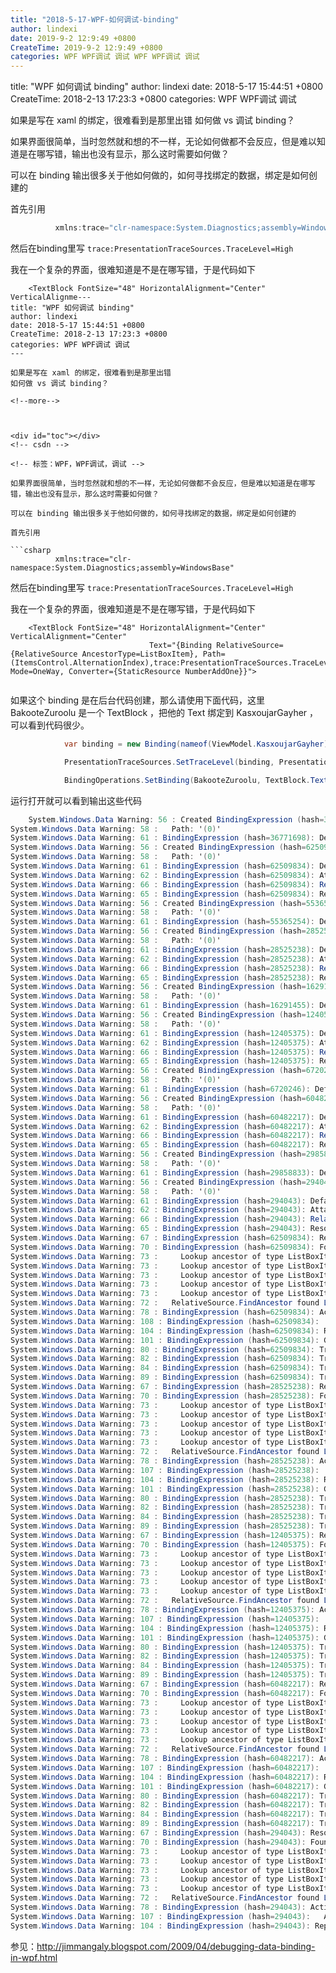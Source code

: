 ```yaml
---
title: "2018-5-17-WPF-如何调试-binding"
author: lindexi
date: 2019-9-2 12:9:49 +0800
CreateTime: 2019-9-2 12:9:49 +0800
categories: WPF WPF调试 调试 WPF WPF调试 调试
---
```


title: "WPF 如何调试 binding"
author: lindexi
date: 2018-5-17 15:44:51 +0800
CreateTime: 2018-2-13 17:23:3 +0800
categories: WPF WPF调试 调试

<!--more-->



如果是写在 xaml 的绑定，很难看到是那里出错
如何做 vs 调试 binding？

<!--more-->



<div id="toc"></div>
<!-- csdn -->

<!-- 标签：WPF，WPF调试，调试 -->

如果界面很简单，当时忽然就和想的不一样，无论如何做都不会反应，但是难以知道是在哪写错，输出也没有显示，那么这时需要如何做？

可以在 binding 输出很多关于他如何做的，如何寻找绑定的数据，绑定是如何创建的

首先引用

```csharp
          xmlns:trace="clr-namespace:System.Diagnostics;assembly=WindowsBase"

```

然后在binding里写 `trace:PresentationTraceSources.TraceLevel=High`

我在一个复杂的界面，很难知道是不是在哪写错，于是代码如下


```
    <TextBlock FontSize="48" HorizontalAlignment="Center" VerticalAlignme---
title: "WPF 如何调试 binding"
author: lindexi
date: 2018-5-17 15:44:51 +0800
CreateTime: 2018-2-13 17:23:3 +0800
categories: WPF WPF调试 调试
---

如果是写在 xaml 的绑定，很难看到是那里出错
如何做 vs 调试 binding？

<!--more-->



<div id="toc"></div>
<!-- csdn -->

<!-- 标签：WPF，WPF调试，调试 -->

如果界面很简单，当时忽然就和想的不一样，无论如何做都不会反应，但是难以知道是在哪写错，输出也没有显示，那么这时需要如何做？

可以在 binding 输出很多关于他如何做的，如何寻找绑定的数据，绑定是如何创建的

首先引用

```csharp
          xmlns:trace="clr-namespace:System.Diagnostics;assembly=WindowsBase"

```

然后在binding里写 `trace:PresentationTraceSources.TraceLevel=High`

我在一个复杂的界面，很难知道是不是在哪写错，于是代码如下


```
    <TextBlock FontSize="48" HorizontalAlignment="Center" VerticalAlignment="Center"
                               Text="{Binding RelativeSource={RelativeSource AncestorType=ListBoxItem}, Path=(ItemsControl.AlternationIndex),trace:PresentationTraceSources.TraceLevel=High, Mode=OneWay, Converter={StaticResource NumberAddOne}}">
                   
```

如果这个 binding 是在后台代码创建，那么请使用下面代码，这里 BakooteZuroolu 是一个 TextBlock ，把他的 Text 绑定到  KasxoujarGayher ，可以看到代码很少。

```csharp
            var binding = new Binding(nameof(ViewModel.KasxoujarGayher));

            PresentationTraceSources.SetTraceLevel(binding, PresentationTraceLevel.High);

            BindingOperations.SetBinding(BakooteZuroolu, TextBlock.TextProperty, binding);
```

运行打开就可以看到输出这些代码


```csharp
    System.Windows.Data Warning: 56 : Created BindingExpression (hash=36771698) for Binding (hash=7954964)
System.Windows.Data Warning: 58 :   Path: '(0)'
System.Windows.Data Warning: 61 : BindingExpression (hash=36771698): Default update trigger resolved to PropertyChanged
System.Windows.Data Warning: 56 : Created BindingExpression (hash=62509834) for Binding (hash=7954964)
System.Windows.Data Warning: 58 :   Path: '(0)'
System.Windows.Data Warning: 61 : BindingExpression (hash=62509834): Default update trigger resolved to PropertyChanged
System.Windows.Data Warning: 62 : BindingExpression (hash=62509834): Attach to System.Windows.Controls.TextBlock.Text (hash=8340425)
System.Windows.Data Warning: 66 : BindingExpression (hash=62509834): RelativeSource (FindAncestor) requires tree context
System.Windows.Data Warning: 65 : BindingExpression (hash=62509834): Resolve source deferred
System.Windows.Data Warning: 56 : Created BindingExpression (hash=55365254) for Binding (hash=37966223)
System.Windows.Data Warning: 58 :   Path: '(0)'
System.Windows.Data Warning: 61 : BindingExpression (hash=55365254): Default update trigger resolved to PropertyChanged
System.Windows.Data Warning: 56 : Created BindingExpression (hash=28525238) for Binding (hash=37966223)
System.Windows.Data Warning: 58 :   Path: '(0)'
System.Windows.Data Warning: 61 : BindingExpression (hash=28525238): Default update trigger resolved to PropertyChanged
System.Windows.Data Warning: 62 : BindingExpression (hash=28525238): Attach to System.Windows.Controls.TextBlock.Text (hash=48957711)
System.Windows.Data Warning: 66 : BindingExpression (hash=28525238): RelativeSource (FindAncestor) requires tree context
System.Windows.Data Warning: 65 : BindingExpression (hash=28525238): Resolve source deferred
System.Windows.Data Warning: 56 : Created BindingExpression (hash=16291455) for Binding (hash=40797849)
System.Windows.Data Warning: 58 :   Path: '(0)'
System.Windows.Data Warning: 61 : BindingExpression (hash=16291455): Default update trigger resolved to PropertyChanged
System.Windows.Data Warning: 56 : Created BindingExpression (hash=12405375) for Binding (hash=40797849)
System.Windows.Data Warning: 58 :   Path: '(0)'
System.Windows.Data Warning: 61 : BindingExpression (hash=12405375): Default update trigger resolved to PropertyChanged
System.Windows.Data Warning: 62 : BindingExpression (hash=12405375): Attach to System.Windows.Controls.TextBlock.Text (hash=34359256)
System.Windows.Data Warning: 66 : BindingExpression (hash=12405375): RelativeSource (FindAncestor) requires tree context
System.Windows.Data Warning: 65 : BindingExpression (hash=12405375): Resolve source deferred
System.Windows.Data Warning: 56 : Created BindingExpression (hash=6720246) for Binding (hash=42336695)
System.Windows.Data Warning: 58 :   Path: '(0)'
System.Windows.Data Warning: 61 : BindingExpression (hash=6720246): Default update trigger resolved to PropertyChanged
System.Windows.Data Warning: 56 : Created BindingExpression (hash=60482217) for Binding (hash=42336695)
System.Windows.Data Warning: 58 :   Path: '(0)'
System.Windows.Data Warning: 61 : BindingExpression (hash=60482217): Default update trigger resolved to PropertyChanged
System.Windows.Data Warning: 62 : BindingExpression (hash=60482217): Attach to System.Windows.Controls.TextBlock.Text (hash=64356400)
System.Windows.Data Warning: 66 : BindingExpression (hash=60482217): RelativeSource (FindAncestor) requires tree context
System.Windows.Data Warning: 65 : BindingExpression (hash=60482217): Resolve source deferred
System.Windows.Data Warning: 56 : Created BindingExpression (hash=29858833) for Binding (hash=64163473)
System.Windows.Data Warning: 58 :   Path: '(0)'
System.Windows.Data Warning: 61 : BindingExpression (hash=29858833): Default update trigger resolved to PropertyChanged
System.Windows.Data Warning: 56 : Created BindingExpression (hash=294043) for Binding (hash=64163473)
System.Windows.Data Warning: 58 :   Path: '(0)'
System.Windows.Data Warning: 61 : BindingExpression (hash=294043): Default update trigger resolved to PropertyChanged
System.Windows.Data Warning: 62 : BindingExpression (hash=294043): Attach to System.Windows.Controls.TextBlock.Text (hash=59325057)
System.Windows.Data Warning: 66 : BindingExpression (hash=294043): RelativeSource (FindAncestor) requires tree context
System.Windows.Data Warning: 65 : BindingExpression (hash=294043): Resolve source deferred
System.Windows.Data Warning: 67 : BindingExpression (hash=62509834): Resolving source 
System.Windows.Data Warning: 70 : BindingExpression (hash=62509834): Found data context element: <null> (OK)
System.Windows.Data Warning: 73 :     Lookup ancestor of type ListBoxItem:  queried Grid (hash=64665535)
System.Windows.Data Warning: 73 :     Lookup ancestor of type ListBoxItem:  queried Grid (hash=22098140)
System.Windows.Data Warning: 73 :     Lookup ancestor of type ListBoxItem:  queried ContentPresenter (hash=9911889)
System.Windows.Data Warning: 73 :     Lookup ancestor of type ListBoxItem:  queried Border (hash=8557861)
System.Windows.Data Warning: 73 :     Lookup ancestor of type ListBoxItem:  queried ListViewItem (hash=48873995)
System.Windows.Data Warning: 72 :   RelativeSource.FindAncestor found ListViewItem (hash=48873995)
System.Windows.Data Warning: 78 : BindingExpression (hash=62509834): Activate with root item ListViewItem (hash=48873995)
System.Windows.Data Warning: 108 : BindingExpression (hash=62509834):   At level 0 - for ListViewItem.(ItemsControl.AlternationIndex) found accessor DependencyProperty(AlternationIndex)
System.Windows.Data Warning: 104 : BindingExpression (hash=62509834): Replace item at level 0 with ListViewItem (hash=48873995), using accessor DependencyProperty(AlternationIndex)
System.Windows.Data Warning: 101 : BindingExpression (hash=62509834): GetValue at level 0 from ListViewItem (hash=48873995) using DependencyProperty(AlternationIndex): '0'
System.Windows.Data Warning: 80 : BindingExpression (hash=62509834): TransferValue - got raw value '0'
System.Windows.Data Warning: 82 : BindingExpression (hash=62509834): TransferValue - user's converter produced '1'
System.Windows.Data Warning: 84 : BindingExpression (hash=62509834): TransferValue - implicit converter produced '1'
System.Windows.Data Warning: 89 : BindingExpression (hash=62509834): TransferValue - using final value '1'
System.Windows.Data Warning: 67 : BindingExpression (hash=28525238): Resolving source 
System.Windows.Data Warning: 70 : BindingExpression (hash=28525238): Found data context element: <null> (OK)
System.Windows.Data Warning: 73 :     Lookup ancestor of type ListBoxItem:  queried Grid (hash=42455531)
System.Windows.Data Warning: 73 :     Lookup ancestor of type ListBoxItem:  queried Grid (hash=56913064)
System.Windows.Data Warning: 73 :     Lookup ancestor of type ListBoxItem:  queried ContentPresenter (hash=13780214)
System.Windows.Data Warning: 73 :     Lookup ancestor of type ListBoxItem:  queried Border (hash=23900756)
System.Windows.Data Warning: 73 :     Lookup ancestor of type ListBoxItem:  queried ListViewItem (hash=37212772)
System.Windows.Data Warning: 72 :   RelativeSource.FindAncestor found ListViewItem (hash=37212772)
System.Windows.Data Warning: 78 : BindingExpression (hash=28525238): Activate with root item ListViewItem (hash=37212772)
System.Windows.Data Warning: 107 : BindingExpression (hash=28525238):   At level 0 using cached accessor for ListViewItem.(ItemsControl.AlternationIndex): DependencyProperty(AlternationIndex)
System.Windows.Data Warning: 104 : BindingExpression (hash=28525238): Replace item at level 0 with ListViewItem (hash=37212772), using accessor DependencyProperty(AlternationIndex)
System.Windows.Data Warning: 101 : BindingExpression (hash=28525238): GetValue at level 0 from ListViewItem (hash=37212772) using DependencyProperty(AlternationIndex): '1'
System.Windows.Data Warning: 80 : BindingExpression (hash=28525238): TransferValue - got raw value '1'
System.Windows.Data Warning: 82 : BindingExpression (hash=28525238): TransferValue - user's converter produced '2'
System.Windows.Data Warning: 84 : BindingExpression (hash=28525238): TransferValue - implicit converter produced '2'
System.Windows.Data Warning: 89 : BindingExpression (hash=28525238): TransferValue - using final value '2'
System.Windows.Data Warning: 67 : BindingExpression (hash=12405375): Resolving source 
System.Windows.Data Warning: 70 : BindingExpression (hash=12405375): Found data context element: <null> (OK)
System.Windows.Data Warning: 73 :     Lookup ancestor of type ListBoxItem:  queried Grid (hash=23387474)
System.Windows.Data Warning: 73 :     Lookup ancestor of type ListBoxItem:  queried Grid (hash=2598608)
System.Windows.Data Warning: 73 :     Lookup ancestor of type ListBoxItem:  queried ContentPresenter (hash=45027976)
System.Windows.Data Warning: 73 :     Lookup ancestor of type ListBoxItem:  queried Border (hash=57198891)
System.Windows.Data Warning: 73 :     Lookup ancestor of type ListBoxItem:  queried ListViewItem (hash=66479500)
System.Windows.Data Warning: 72 :   RelativeSource.FindAncestor found ListViewItem (hash=66479500)
System.Windows.Data Warning: 78 : BindingExpression (hash=12405375): Activate with root item ListViewItem (hash=66479500)
System.Windows.Data Warning: 107 : BindingExpression (hash=12405375):   At level 0 using cached accessor for ListViewItem.(ItemsControl.AlternationIndex): DependencyProperty(AlternationIndex)
System.Windows.Data Warning: 104 : BindingExpression (hash=12405375): Replace item at level 0 with ListViewItem (hash=66479500), using accessor DependencyProperty(AlternationIndex)
System.Windows.Data Warning: 101 : BindingExpression (hash=12405375): GetValue at level 0 from ListViewItem (hash=66479500) using DependencyProperty(AlternationIndex): '2'
System.Windows.Data Warning: 80 : BindingExpression (hash=12405375): TransferValue - got raw value '2'
System.Windows.Data Warning: 82 : BindingExpression (hash=12405375): TransferValue - user's converter produced '3'
System.Windows.Data Warning: 84 : BindingExpression (hash=12405375): TransferValue - implicit converter produced '3'
System.Windows.Data Warning: 89 : BindingExpression (hash=12405375): TransferValue - using final value '3'
System.Windows.Data Warning: 67 : BindingExpression (hash=60482217): Resolving source 
System.Windows.Data Warning: 70 : BindingExpression (hash=60482217): Found data context element: <null> (OK)
System.Windows.Data Warning: 73 :     Lookup ancestor of type ListBoxItem:  queried Grid (hash=47357306)
System.Windows.Data Warning: 73 :     Lookup ancestor of type ListBoxItem:  queried Grid (hash=35088084)
System.Windows.Data Warning: 73 :     Lookup ancestor of type ListBoxItem:  queried ContentPresenter (hash=3898676)
System.Windows.Data Warning: 73 :     Lookup ancestor of type ListBoxItem:  queried Border (hash=22802807)
System.Windows.Data Warning: 73 :     Lookup ancestor of type ListBoxItem:  queried ListViewItem (hash=61444595)
System.Windows.Data Warning: 72 :   RelativeSource.FindAncestor found ListViewItem (hash=61444595)
System.Windows.Data Warning: 78 : BindingExpression (hash=60482217): Activate with root item ListViewItem (hash=61444595)
System.Windows.Data Warning: 107 : BindingExpression (hash=60482217):   At level 0 using cached accessor for ListViewItem.(ItemsControl.AlternationIndex): DependencyProperty(AlternationIndex)
System.Windows.Data Warning: 104 : BindingExpression (hash=60482217): Replace item at level 0 with ListViewItem (hash=61444595), using accessor DependencyProperty(AlternationIndex)
System.Windows.Data Warning: 101 : BindingExpression (hash=60482217): GetValue at level 0 from ListViewItem (hash=61444595) using DependencyProperty(AlternationIndex): '3'
System.Windows.Data Warning: 80 : BindingExpression (hash=60482217): TransferValue - got raw value '3'
System.Windows.Data Warning: 82 : BindingExpression (hash=60482217): TransferValue - user's converter produced '4'
System.Windows.Data Warning: 84 : BindingExpression (hash=60482217): TransferValue - implicit converter produced '4'
System.Windows.Data Warning: 89 : BindingExpression (hash=60482217): TransferValue - using final value '4'
System.Windows.Data Warning: 67 : BindingExpression (hash=294043): Resolving source 
System.Windows.Data Warning: 70 : BindingExpression (hash=294043): Found data context element: <null> (OK)
System.Windows.Data Warning: 73 :     Lookup ancestor of type ListBoxItem:  queried Grid (hash=45699530)
System.Windows.Data Warning: 73 :     Lookup ancestor of type ListBoxItem:  queried Grid (hash=5077725)
System.Windows.Data Warning: 73 :     Lookup ancestor of type ListBoxItem:  queried ContentPresenter (hash=564191)
System.Windows.Data Warning: 73 :     Lookup ancestor of type ListBoxItem:  queried Border (hash=62687)
System.Windows.Data Warning: 73 :     Lookup ancestor of type ListBoxItem:  queried ListViewItem (hash=16130451)
System.Windows.Data Warning: 72 :   RelativeSource.FindAncestor found ListViewItem (hash=16130451)
System.Windows.Data Warning: 78 : BindingExpression (hash=294043): Activate with root item ListViewItem (hash=16130451)
System.Windows.Data Warning: 107 : BindingExpression (hash=294043):   At level 0 using cached accessor for ListViewItem.(ItemsControl.AlternationIndex): DependencyProperty(AlternationIndex)
System.Windows.Data Warning: 104 : BindingExpression (hash=294043): Replace item at level 0 with ListViewItem (hash=16130451), using accessor DependencyProperty(AlternationIndex)
```

参见：http://jimmangaly.blogspot.com/2009/04/debugging-data-binding-in-wpf.html

